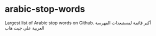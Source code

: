 # arabic-stop-words
Largest list of Arabic stop words on Github. أكبر قائمة لمستبعدات الفهرسة العربية على جيت هاب
